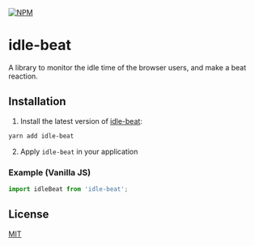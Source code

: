 [![NPM](https://nodei.co/npm/idle-beat.png?downloads=true&stars=true)](https://www.npmjs.com/package/idle-beat/)

# idle-beat

A library to monitor the idle time of the browser users, and make a beat reaction.

## Installation

1. Install the latest version of [idle-beat](https://github.com/seawind543/idle-beat):

  ```sh
  yarn add idle-beat
  ```

2. Apply `idle-beat` in your application

### Example (Vanilla JS)

  ```javascript
  import idleBeat from 'idle-beat';
  ```

## License

[MIT](./LICENSE)